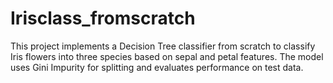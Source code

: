 # Irisclass_fromscratch
This project implements a Decision Tree classifier from scratch to classify Iris flowers into three species based on sepal and petal features. The model uses Gini Impurity for splitting and evaluates performance on test data. 
